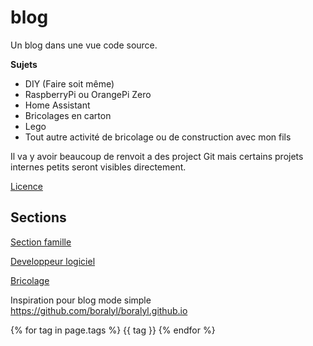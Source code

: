 # blog

Un blog dans une vue code source.

__Sujets__
* DIY (Faire soit même)
* RaspberryPi ou OrangePi Zero
* Home Assistant
* Bricolages en carton
* Lego
* Tout autre activité de bricolage ou de construction avec mon fils

Il va y avoir beaucoup de renvoit a des project Git mais certains projets internes petits seront visibles directement.

[Licence](./license.html)

## Sections

[Section famille](./enfant_famille/README.md)

[Developpeur logiciel](./developer/README.md)

[Bricolage](./bricolage/README.md)


Inspiration pour blog mode simple
https://github.com/boralyl/boralyl.github.io


{% for tag in page.tags %}
    {{ tag }}
{% endfor %}